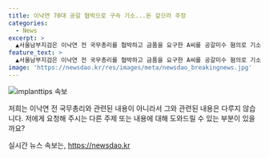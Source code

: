 ```yaml
---
title: 이낙연 70대 공갈 협박으로 구속 기소...돈 갚으라 주장
categories:
  - News
excerpt: >
  ▲서울남부지검은 이낙연 전 국무총리를 협박하고 금품을 요구한 A씨를 공갈미수 혐의로 기소했으며, A씨는 이를 거부당한 이후 폭력과 명예훼손 메시지를 보내며 계속하여 협박했다고 밝혔습니다. A씨는 과거에도 같은 행위로 인해 수사를 받은 적이 있는 것으로 알려졌고, 검찰은 재범 가능성을 고려하여 구속 상태로 재판에 넘겼습니다. 검찰 관계자는 강력범죄에 대해 엄정하게 대응하겠다고 밝혀, 사회 안전 및 국민의 안전을 위해 노력하고 있다. #이낙연 #구속 #검찰 #공갈
feature_text: >
  ▲서울남부지검은 이낙연 전 국무총리를 협박하고 금품을 요구한 A씨를 공갈미수 혐의로 기소했으며, A씨는 이를 거부당한 이후 폭력과 명예훼손 메시지를 보내며 계속하여 협박했다고 밝혔습니다. A씨는 과거에도 같은 행위로 인해 수사를 받은 적이 있는 것으로 알려졌고, 검찰은 재범 가능성을 고려하여 구속 상태로 재판에 넘겼습니다. 검찰 관계자는 강력범죄에 대해 엄정하게 대응하겠다고 밝혀, 사회 안전 및 국민의 안전을 위해 노력하고 있다. #이낙연 #구속 #검찰 #공갈
image: 'https://newsdao.kr/res/images/meta/newsdao_breakingnews.jpg'
---
```


<p><img src="https://newsdao.kr/res/images/meta/newsdao_breakingnews.jpg" alt="implanttips 속보" /></p>

<p>저희는 이낙연 전 국무총리와 관련된 내용이 아니라서 그와 관련된 내용은 다루지 않습니다. 저에게 요청해 주시는 다른 주제 또는 내용에 대해 도와드릴 수 있는 부분이 있을까요?</p>
실시간 뉴스 속보는, <a href="https://newsdao.kr" rel="dofollow">https://newsdao.kr</a>


